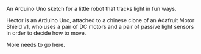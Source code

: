 An Arduino Uno sketch for a little robot that tracks light in fun ways.

Hector is an Arduino Uno, attached to a chinese clone of an Adafruit Motor Shield v1, who uses a pair of DC motors and a pair of passive light sensors in order to decide how to move.

More needs to go here.


